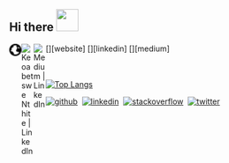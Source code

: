 ## Hi there <img src="https://media.tenor.com/images/3b388fe03da271d2674faf85eb7c3fcd/tenor.gif" width=40 height=40 />  

[<img align="left" alt="Personal Website" width="22px" src="https://raw.githubusercontent.com/iconic/open-iconic/master/svg/globe.svg" />][website]
[<img align="left" alt="Keoabetswe Nthite | LinkedIn" width="22px" src="https://cdn.jsdelivr.net/npm/simple-icons@v3/icons/linkedin.svg" />][linkedin]
[<img align="left" alt="Medium | LinkedIn" width="22px" src="https://cdns.iconmonstr.com/wp-content/assets/preview/2018/240/iconmonstr-medium-1.png" />][medium]

</br></br>
[![Top Langs](https://github-readme-stats.vercel.app/api/top-langs/?username=keoabetswe&langs_count=8&layout=compact&count-private=true&theme=dark&hide=html,css)](https://github.com/keoabetswe/github-readme-stats)

[<img src='https://cdn.jsdelivr.net/npm/simple-icons@3.0.1/icons/github.svg' alt='github' height='32'>][1]&nbsp;
[<img src='https://cdn.jsdelivr.net/npm/simple-icons@3.0.1/icons/linkedin.svg' alt='linkedin' height='32'>][2]&nbsp;
[<img src='https://cdn.jsdelivr.net/npm/simple-icons@3.0.1/icons/stackoverflow.svg' alt='stackoverflow' height='32'>][3]&nbsp;
[<img src='https://cdn.jsdelivr.net/npm/simple-icons@3.0.1/icons/twitter.svg' alt='twitter' height='32'>][4]

[1]: https://github.com/keoabetswe
[2]: https://www.linkedin.com/in/keoabetswe-nthite/
[3]: https://stackoverflow.com/users/keo
[4]: https://medium.com/@keonthite
[5]: http://www.keonthite.me/
